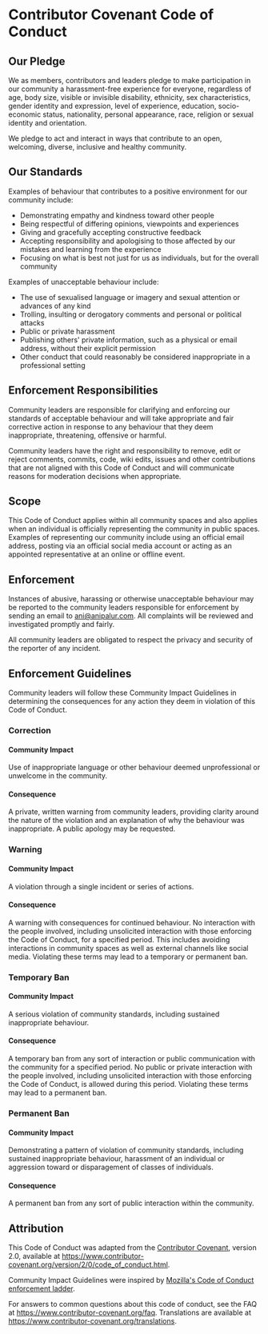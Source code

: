 <!-- markdownlint-disable no-duplicate-heading -->

# Contributor Covenant Code of Conduct

## Our Pledge

We as members, contributors and leaders pledge to make participation in our community a harassment-free experience for everyone,
regardless of age, body size, visible or invisible disability, ethnicity, sex characteristics, gender identity and expression,
level of experience, education, socio-economic status, nationality, personal appearance, race, religion or sexual identity and orientation.

We pledge to act and interact in ways that contribute to an open, welcoming, diverse, inclusive and healthy community.

## Our Standards

Examples of behaviour that contributes to a positive environment for our community include:

- Demonstrating empathy and kindness toward other people
- Being respectful of differing opinions, viewpoints and experiences
- Giving and gracefully accepting constructive feedback
- Accepting responsibility and apologising to those affected by our mistakes and learning from the experience
- Focusing on what is best not just for us as individuals, but for the overall community

Examples of unacceptable behaviour include:

- The use of sexualised language or imagery and sexual attention or advances of any kind
- Trolling, insulting or derogatory comments and personal or political attacks
- Public or private harassment
- Publishing others' private information, such as a physical or email address, without their explicit permission
- Other conduct that could reasonably be considered inappropriate in a professional setting

## Enforcement Responsibilities

Community leaders are responsible for clarifying and enforcing our standards of acceptable behaviour
and will take appropriate and fair corrective action in response to any behaviour that they deem inappropriate,
threatening, offensive or harmful.

Community leaders have the right and responsibility to remove, edit or reject comments, commits, code, wiki edits,
issues and other contributions that are not aligned with this Code of Conduct
and will communicate reasons for moderation decisions when appropriate.

## Scope

This Code of Conduct applies within all community spaces
and also applies when an individual is officially representing the community in public spaces.
Examples of representing our community include using an official email address, posting via an official social media account
or acting as an appointed representative at an online or offline event.

## Enforcement

Instances of abusive, harassing or otherwise unacceptable behaviour may be reported to the community leaders responsible for enforcement
by sending an email to [ani@anipalur.com](mailto:ani@anipalur.com "Send Anitej Palur an email.").
All complaints will be reviewed and investigated promptly and fairly.

All community leaders are obligated to respect the privacy and security of the reporter of any incident.

## Enforcement Guidelines

Community leaders will follow these Community Impact Guidelines
in determining the consequences for any action they deem in violation of this Code of Conduct.

### Correction

#### Community Impact

Use of inappropriate language or other behaviour deemed unprofessional or unwelcome in the community.

#### Consequence

A private, written warning from community leaders, providing clarity around the nature of the violation
and an explanation of why the behaviour was inappropriate.
A public apology may be requested.

### Warning

#### Community Impact

A violation through a single incident or series of actions.

#### Consequence

A warning with consequences for continued behaviour.
No interaction with the people involved,
including unsolicited interaction with those enforcing the Code of Conduct, for a specified period.
This includes avoiding interactions in community spaces as well as external channels like social media.
Violating these terms may lead to a temporary or permanent ban.

### Temporary Ban

#### Community Impact

A serious violation of community standards, including sustained inappropriate behaviour.

#### Consequence

A temporary ban from any sort of interaction or public communication with the community for a specified period.
No public or private interaction with the people involved,
including unsolicited interaction with those enforcing the Code of Conduct, is allowed during this period.
Violating these terms may lead to a permanent ban.

### Permanent Ban

#### Community Impact

Demonstrating a pattern of violation of community standards, including sustained inappropriate behaviour, harassment of an individual
or aggression toward or disparagement of classes of individuals.

#### Consequence

A permanent ban from any sort of public interaction within the community.

## Attribution

This Code of Conduct was adapted from the [Contributor Covenant](https://www.contributor-covenant.org "View the Contributor Covenant."),
version 2.0, available at <https://www.contributor-covenant.org/version/2/0/code_of_conduct.html>.

Community Impact Guidelines were inspired by [Mozilla's Code of Conduct enforcement ladder](https://github.com/mozilla/diversity "View Mozilla's Code of Conduct enforcement ladder").

For answers to common questions about this code of conduct, see the FAQ at <https://www.contributor-covenant.org/faq>.
Translations are available at <https://www.contributor-covenant.org/translations>.
